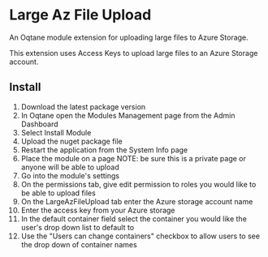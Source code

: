 # Large Az File Upload
An Oqtane module extension for uploading large files to Azure Storage.

This extension uses Access Keys to upload large files to an Azure Storage account.  

## Install
1. Download the latest package version
1. In Oqtane open the Modules Management page from the Admin Dashboard
1. Select Install Module
1. Upload the nuget package file
1. Restart the application from the System Info page 
1. Place the module on a page NOTE: be sure this is a private page or anyone will be able to upload
1. Go into the module's settings
1. On the permissions tab, give edit permission to roles you would like to be able to upload files
1. On the LargeAzFileUpload tab enter the Azure storage account name
1. Enter the access key from your Azure storage 
1. In the default container field select the container you would like the user's drop down list to default to
1. Use the "Users can change containers" checkbox to allow users to see the drop down of container names